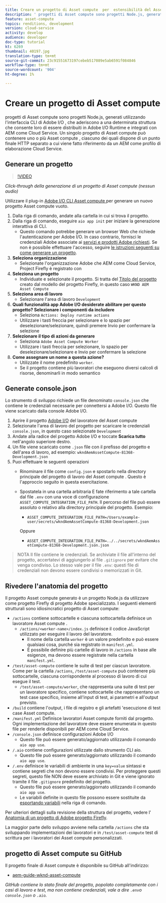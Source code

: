```yaml
---
title: Creare un progetto di Asset compute  per  estensibilità del Asset compute
description: ' progetti di Asset compute sono progetti Node.js, generati utilizzando l''interfaccia CLI di Adobe I/O , che aderiscono a una determinata struttura che consente loro di essere distribuiti in Adobe I/O Runtime e integrati con AEM come Cloud Service.'
feature: asset-compute
topics: renditions, development
version: cloud-service
activity: develop
audience: developer
doc-type: tutorial
kt: 6269
thumbnail: 40197.jpg
translation-type: tm+mt
source-git-commit: 23c91551673197cebeb517089e5ab6591f084846
workflow-type: tm+mt
source-wordcount: '904'
ht-degree: 1%

---
```



# Creare un progetto di Asset compute 

 progetti di Asset compute sono progetti Node.js, generati utilizzando l&#39;interfaccia CLI di Adobe I/O , che aderiscono a una determinata struttura che consente loro di essere distribuiti in Adobe I/O Runtime e integrati con AEM come Cloud Service. Un singolo progetto di Asset compute  può contenere uno o più Asset compute , ciascuno dei quali dispone di un punto finale HTTP separato a cui viene fatto riferimento da un AEM come profilo di elaborazione Cloud Service.

## Generare un progetto

>[!VIDEO](https://video.tv.adobe.com/v/40197/?quality=12&learn=on)

_Click-through della generazione di un progetto di Asset compute  (nessun audio)_

Utilizzare il plug-in [ Adobe I/O CLI  Asset compute ](../set-up/development-environment.md#aio-cli) per generare un nuovo progetto  Asset compute vuoto.

1. Dalla riga di comando, andate alla cartella in cui si trova il progetto.
1. Dalla riga di comando, eseguire `aio app init` per iniziare la generazione interattiva di CLI.
   + Questo comando potrebbe generare un browser Web che richiede l&#39;autenticazione per  Adobe I/O. In caso contrario, fornisci le credenziali  Adobe associate ai [servizi e prodotti  Adobe richiesti](../set-up/accounts-and-services.md). Se non è possibile effettuare l&#39;accesso, seguire [le istruzioni seguenti su come generare un progetto](https://github.com/AdobeDocs/project-firefly/blob/master/getting_started/first_app.md#42-developer-is-not-logged-in-as-enterprise-organization-user).
1. __Seleziona organizzazione__
   + Selezionate l&#39;organizzazione  Adobe che AEM come Cloud Service, Project Firefly è registrato con
1. __Seleziona un progetto__
   + Individuate e selezionate il progetto. Si tratta del [Titolo del progetto](../set-up/firefly.md) creato dal modello del progetto Firefly, in questo caso `WKND AEM Asset Compute`
1. __Seleziona area di lavoro__
   + Selezionare l&#39;area di lavoro `Development`
1. __Quali funzionalità  app Adobe I/O desiderate abilitare per questo progetto? Selezionare i componenti da includere__
   + Seleziona `Actions: Deploy runtime actions`
   + Utilizzare i tasti freccia per selezionare e lo spazio per deselezionare/selezionare, quindi premere Invio per confermare la selezione
1. __Selezionare il tipo di azioni da generare__
   + Seleziona `Adobe Asset Compute Worker`
   + Utilizzare i tasti freccia per selezionare, lo spazio per deselezionare/selezionare e Invio per confermare la selezione
1. __Come assegnare un nome a questa azione?__
   + Utilizzate il nome predefinito `worker`.
   + Se il progetto contiene più lavoratori che eseguono diversi calcoli di risorse, denominarli in modo semantico

## Generate console.json

Lo strumento di sviluppo richiede un file denominato `console.json` che contiene le credenziali necessarie per connettersi a  Adobe I/O. Questo file viene scaricato dalla  console Adobe I/O.

1. Aprire il progetto [ Adobe I/O](https://console.adobe.io) del lavoratore del Asset compute 
1. Selezionate l&#39;area di lavoro del progetto per scaricare le credenziali `console.json`, in questo caso selezionate `Development`
1. Andate alla radice del progetto Adobe I/O  e toccate __Scarica tutto__ nell&#39;angolo superiore destro.
1. Un file viene scaricato come `.json` file con il prefisso del progetto e dell&#39;area di lavoro, ad esempio: `wkndAemAssetCompute-81368-Development.json`
1. Puoi effettuare le seguenti operazioni
   + Rinominare il file come `config.json` e spostarlo nella directory principale del progetto di lavoro del Asset compute . Questo è l&#39;approccio seguito in questa esercitazione.
   + Spostatela in una cartella arbitraria E fate riferimento a tale cartella dal file `.env` con una voce di configurazione `ASSET_COMPUTE_INTEGRATION_FILE_PATH`. Il percorso del file può essere assoluto o relativo alla directory principale del progetto. Esempio:
      + `ASSET_COMPUTE_INTEGRATION_FILE_PATH=/Users/example-user/secrets/wkndAemAssetCompute-81368-Development.json`

      Oppure
      + `ASSET_COMPUTE_INTEGRATION_FILE_PATH=../../secrets/wkndAemAssetCompute-81368-Development.json.json`


> NOTA
> Il file contiene le credenziali. Se archiviate il file all&#39;interno del progetto, accertatevi di aggiungerlo al file `.gitignore` per evitare che venga condiviso. Lo stesso vale per il file `.env`: questi file di credenziali non devono essere condivisi o memorizzati in Git.

## Rivedere l&#39;anatomia del progetto

Il progetto  Asset compute generato è un progetto Node.js da utilizzare come progetto Firefly di progetto  Adobe specializzato. I seguenti elementi strutturali sono idiosincratici  progetto di Asset compute:

+ `/actions` contiene sottocartelle e ciascuna sottocartella definisce un lavoratore Asset compute .
   + `/actions/<worker-name>/index.js` definisce il codice JavaScript utilizzato per eseguire il lavoro del lavoratore.
      + Il nome della cartella `worker` è un valore predefinito e può essere qualsiasi cosa, purché sia registrato in `manifest.yml`.
      + È possibile definire più cartelle di lavoro in `/actions` in base alle esigenze, ma devono essere registrate nella cartella `manifest.yml`.
+ `/test/asset-compute` contiene le suite di test per ciascun lavoratore. Come per la cartella `/actions`, `/test/asset-compute` può contenere più sottocartelle, ciascuna corrispondente al processo di lavoro di cui esegue il test.
   + `/test/asset-compute/worker`, che rappresenta una suite di test per un lavoratore specifico, contiene sottocartelle che rappresentano un test case specifico, insieme all&#39;input di test, ai parametri e all&#39;output previsto.
+ `/build` contiene l&#39;output, i file di registro e gli artefatti &#39;esecuzione di test case Asset compute.
+ `/manifest.yml` Definisce  lavoratori Asset compute forniti dal progetto. Ogni implementazione del lavoratore deve essere enumerata in questo file per renderle disponibili per AEM come Cloud Service.
+ `/console.json` definisce  configurazioni Adobe I/O
   + Questo file può essere generato/aggiornato utilizzando il comando `aio app use`.
+ `/.aio` contiene configurazioni utilizzate dallo strumento CLI aio.
   + Questo file può essere generato/aggiornato utilizzando il comando `aio app use`.
+ `/.env` definisce le variabili di ambiente in una  `key=value` sintassi e contiene segreti che non devono essere condivisi. Per proteggere questi segreti, questo file NON deve essere archiviato in Git e viene ignorato tramite il file `.gitignore` predefinito del progetto.
   + Questo file può essere generato/aggiornato utilizzando il comando `aio app use`.
   + Le variabili definite in questo file possono essere sostituite da [esportando variabili](../deploy/runtime.md) nella riga di comando.

Per ulteriori dettagli sulla revisione della struttura del progetto, vedere l&#39; [Anatomia di un progetto di Adobe  progetto Firefly](https://github.com/AdobeDocs/project-firefly/blob/master/getting_started/first_app.md#5-anatomy-of-a-project-firefly-application).

La maggior parte dello sviluppo avviene nella cartella `/actions` che sta sviluppando implementazioni dei lavoratori e in `/test/asset-compute` test di scrittura per i lavoratori dei Asset compute  personalizzati.

##  progetto di Asset compute su GitHub

Il progetto finale di Asset compute  è disponibile su GitHub all&#39;indirizzo:

+ [aem-guide-wknd-asset-compute](https://github.com/adobe/aem-guides-wknd-asset-compute)

_GitHub contiene lo stato finale del progetto, popolato completamente con i casi di lavoro e test, ma non contiene credenziali, vale a dire  `.env`o  `console.json` o  `.aio`._

